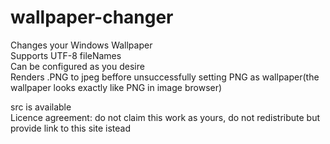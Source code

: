 # wallpaper-changer

Changes your Windows Wallpaper<br>
Supports UTF-8 fileNames<br>
Can be configured as you desire<br>
Renders .PNG to jpeg beffore unsuccessfully setting PNG as wallpaper(the wallpaper looks exactly like PNG in image browser)<br>


src is available<br>
Licence agreement: do not claim this work as yours, do not redistribute but provide link to this site istead<br>
